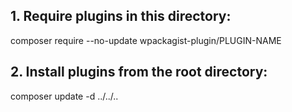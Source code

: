 ## 1. Require plugins in this directory:

  composer require --no-update wpackagist-plugin/PLUGIN-NAME

## 2. Install plugins from the root directory:

  composer update -d ../../.. 
